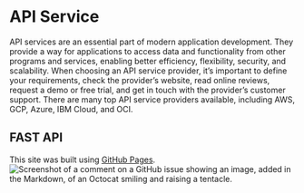 # API Service
API services are an essential part of modern application development. They provide a way for applications to access data and functionality from other programs and services, enabling better efficiency, flexibility, security, and scalability. When choosing an API service provider, it’s important to define your requirements, check the provider’s website, read online reviews, request a demo or free trial, and get in touch with the provider’s customer support. There are many top API service providers available, including AWS, GCP, Azure, IBM Cloud, and OCI.

## FAST API
This site was built using [GitHub Pages](https://pypi.org/project/fastapi/).
![Screenshot of a comment on a GitHub issue showing an image, added in the Markdown, of an Octocat smiling and raising a tentacle.](https://fastapi.tiangolo.com/)
